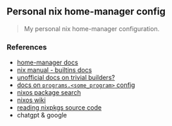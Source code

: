 ## Personal nix home-manager config

> My personal nix home-manager configuration.

### References

- [home-manager docs](https://nix-community.github.io/home-manager/options.xhtml)
- [nix manual - builtins docs](https://nix.dev/manual/nix/2.24/language/builtins.html?highlight=nixpkgs#source-types)
- [unofficial docs on trivial builders?](https://ryantm.github.io/nixpkgs/builders/trivial-builders/)
- [docs on `programs.<some_program>` config](https://github.com/NixOS/nixpkgs/tree/master/nixos/modules/programs)
- [nixos package search](https://search.nixos.org/)
- [nixos wiki](https://nixos.wiki/wiki/Main_Page)
- [reading nixpkgs source code](https://github.com/NixOS/nixpkgs/tree/master/pkgs)
- chatgpt & google

